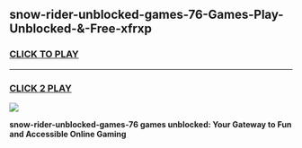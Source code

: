 
## snow-rider-unblocked-games-76-Games-Play-Unblocked-&-Free-xfrxp
<h3>
<a href="https://premium76.site?title=snow-rider-unblocked-games-76&ref=24A">CLICK TO PLAY</a></h3>
<hr>

<h3>
<a href="https://premium76.site?title=snow-rider-unblocked-games-76&ref=24A">CLICK 2 PLAY</a>
  
</h3>

<a href="https://premium76.site?title=snow-rider-unblocked-games-76&ref=24A"><img src="https://clearcache.store/games.png"></a>


**snow-rider-unblocked-games-76 games unblocked: Your Gateway to Fun and Accessible Online Gaming**
